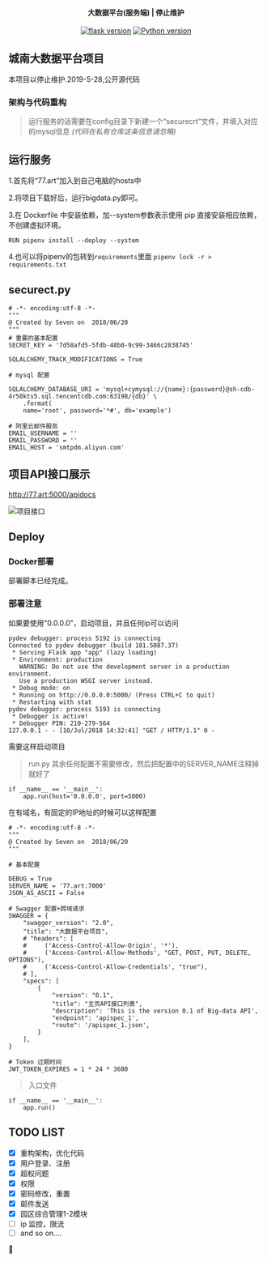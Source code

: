 <h4 align="center">大数据平台(服务端) | <a href="http://doc.cms.7yue.pro/" target="_blank"></a>停止维护</h4>

<p align="center">
  <a href="http://flask.pocoo.org/docs/1.0/" rel="nofollow">
  <img src="https://img.shields.io/badge/Flask-1.0.2-green.svg" alt="flask version" data-canonical-src="https://img.shields.io/badge/Flask-1.0.2-green.svg" style="max-width:100%;"></a>
  <a href="https://www.python.org" rel="nofollow"><img src="https://img.shields.io/badge/Python-%3E3.5-yellowgreen.svg" alt="Python version" data-canonical-src="https://img.shields.io/badge/Python-%3E3.5-yellowgreen.svg" style="max-width:100%;"></a>
</p>

## 城南大数据平台项目
本项目以停止维护.2019-5-28,公开源代码
### 架构与代码重构


> 运行服务的话需要在config目录下新建一个“securecrt”文件，并填入对应的mysql信息 *(代码在私有仓库这条信息请忽略)*

## 运行服务
1.首先将“77.art”加入到自己电脑的hosts中

2.将项目下载好后，运行bigdata.py即可。

3.在 Dockerfile 中安装依赖，加--system参数表示使用 pip 直接安装相应依赖，不创建虚拟环境。

 `RUN pipenv install --deploy --system`
 
4.也可以将pipenv的包转到`requirements`里面
`pipenv lock -r > requirements.txt`
 
## securect.py
```
# -*- encoding:utf-8 -*-
"""
@ Created by Seven on  2018/06/20 
"""
# 重要的基本配置
SECRET_KEY = '7d58afd5-5fdb-48b0-9c99-3466c2838745'

SQLALCHEMY_TRACK_MODIFICATIONS = True

# mysql 配置

SQLALCHEMY_DATABASE_URI = 'mysql+cymysql://{name}:{password}@sh-cdb-4r50kts5.sql.tencentcdb.com:63198/{db}' \
    .format(
    name='root', password='*#', db='example')

# 阿里云邮件服务
EMAIL_USERNAME = ''
EMAIL_PASSWORD = ''
EMAIL_HOST = 'smtpdm.aliyun.com'
```

## 项目API接口展示

http://77.art:5000/apidocs

![项目接口](https://github.com/litt1eseven/python-project/blob/master/Company-project/images/api-list-sw0.9.png)

## Deploy
### Docker部署

 部署脚本已经完成。 

### 部署注意
如果要使用"0.0.0.0"，启动项目，并且任何ip可以访问
```
pydev debugger: process 5192 is connecting
Connected to pydev debugger (build 181.5087.37)
 * Serving Flask app "app" (lazy loading)
 * Environment: production
   WARNING: Do not use the development server in a production environment.
   Use a production WSGI server instead.
 * Debug mode: on
 * Running on http://0.0.0.0:5000/ (Press CTRL+C to quit)
 * Restarting with stat
pydev debugger: process 5193 is connecting
 * Debugger is active!
 * Debugger PIN: 210-279-564
127.0.0.1 - - [10/Jul/2018 14:32:41] "GET / HTTP/1.1" 0 -
```

需要这样启动项目

>run.py 其余任何配置不需要修改，然后把配置中的SERVER_NAME注释掉就好了
```
if __name__ == '__main__':
    app.run(host='0.0.0.0', port=5000)
```


在有域名，有固定的IP地址的时候可以这样配置
```
# -*- encoding:utf-8 -*-
"""
@ Created by Seven on  2018/06/20 
"""

# 基本配置

DEBUG = True
SERVER_NAME = '77.art:7000'
JSON_AS_ASCII = False

# Swagger 配置+跨域请求
SWAGGER = {
    "swagger_version": "2.0",
    "title": "大数据平台项目",
    # "headers": [
    #     ('Access-Control-Allow-Origin', '*'),
    #     ('Access-Control-Allow-Methods', "GET, POST, PUT, DELETE, OPTIONS"),
    #     ('Access-Control-Allow-Credentials', "true"),
    # ],
    "specs": [
        {
            "version": "0.1",
            "title": "主页API接口列表",
            "description": 'This is the version 0.1 of Big-data API',
            "endpoint": 'apispec_1',
            "route": '/apispec_1.json',
        }
    ],
}

# Token 过期时间
JWT_TOKEN_EXPIRES = 1 * 24 * 3600
```

> 入口文件

```
if __name__ == '__main__':
    app.run()
```

## TODO LIST
- [x] 重构架构，优化代码
- [x] 用户登录、注册
- [x] 超权问题
- [x] 权限
- [x] 密码修改，重置
- [x] 邮件发送
- [x] 园区综合管理1-2模块
- [ ] ip 监控，限流
- [ ] and so on....

:tada:
